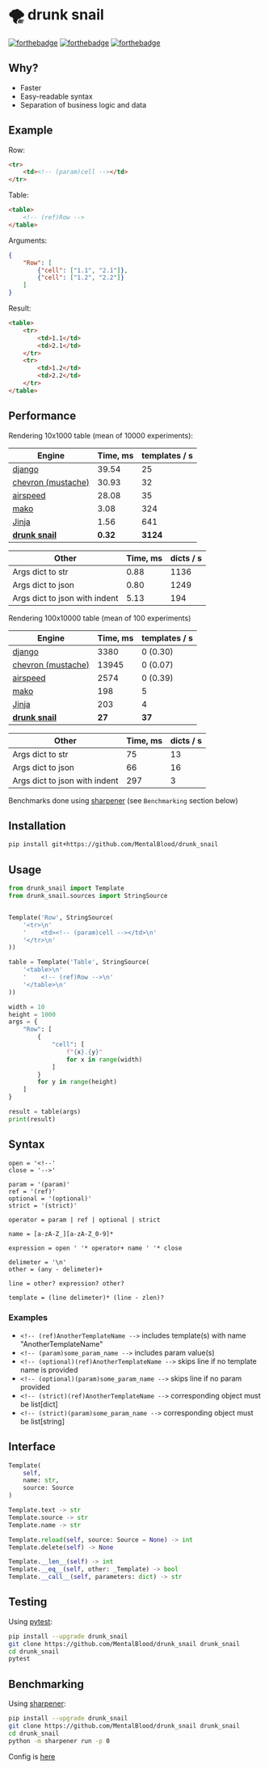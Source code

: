 # 🌪️ drunk snail

[![forthebadge](https://forthebadge.com/images/badges/made-with-c.svg)](https://forthebadge.com) [![forthebadge](https://forthebadge.com/images/badges/powered-by-black-magic.svg)](https://forthebadge.com) [![forthebadge](https://forthebadge.com/images/badges/ages-18.svg)](https://forthebadge.com)



## Why?

* Faster
* Easy-readable syntax
* Separation of business logic and data



## Example

Row:
```html
<tr>
    <td><!-- (param)cell --></td>
</tr>
```
Table:
```html
<table>
    <!-- (ref)Row -->
</table>
```
Arguments:
```json
{
    "Row": [
        {"cell": ["1.1", "2.1"]},
        {"cell": ["1.2", "2.2"]}
    ]
}
```
Result:
```html
<table>
    <tr>
        <td>1.1</td>
        <td>2.1</td>
    </tr>
    <tr>
        <td>1.2</td>
        <td>2.2</td>
    </tr>
</table>

```



## Performance

Rendering 10x1000 table (mean of 10000 experiments):

| Engine                                                            | Time, ms | templates / s     |
| ----------------------------------------------------------------- | -------- | ----------------- |
| [django](https://docs.djangoproject.com/en/4.0/topics/templates/) | 39.54    | 25                |
| [chevron (mustache)](https://github.com/noahmorrison/chevron)     | 30.93    | 32                |
| [airspeed](https://github.com/purcell/airspeed)                   | 28.08    | 35                |
| [mako](https://github.com/sqlalchemy/mako)                        | 3.08     | 324               |
| [Jinja](https://github.com/pallets/jinja)                         | 1.56     | 641               |
| **[drunk snail](https://github.com/MentalBlood/drunk_snail)**     | **0.32** | **3124**          |

| Other                         | Time, ms | dicts / s |
| ----------------------------- | -------- | --------- |
| Args dict to str              | 0.88     | 1136      |
| Args dict to json             | 0.80     | 1249      |
| Args dict to json with indent | 5.13     | 194       |

Rendering 100x10000 table (mean of 100 experiments)

| Engine                                                            | Time, ms | templates / s     |
| ----------------------------------------------------------------- | -------- | ----------------- |
| [django](https://docs.djangoproject.com/en/4.0/topics/templates/) | 3380     | 0 (0.30)          |
| [chevron (mustache)](https://github.com/noahmorrison/chevron)     | 13945    | 0 (0.07)          |
| [airspeed](https://github.com/purcell/airspeed)                   | 2574     | 0 (0.39)          |
| [mako](https://github.com/sqlalchemy/mako)                        | 198      | 5                 |
| [Jinja](https://github.com/pallets/jinja)                         | 203      | 4                 |
| **[drunk snail](https://github.com/MentalBlood/drunk_snail)**     | **27**   | **37**            |

| Other                         | Time, ms | dicts / s |
| ----------------------------- | -------- | --------- |
| Args dict to str              | 75       | 13        |
| Args dict to json             | 66       | 16        |
| Args dict to json with indent | 297      | 3         |

Benchmarks done using [sharpener](https://github.com/MentalBlood/sharpener) (see `Benchmarking` section below)



## Installation

```bash
pip install git+https://github.com/MentalBlood/drunk_snail
```



## Usage

```python
from drunk_snail import Template
from drunk_snail.sources import StringSource


Template('Row', StringSource(
    '<tr>\n'
    '    <td><!-- (param)cell --></td>\n'
    '</tr>\n'
))

table = Template('Table', StringSource(
    '<table>\n'
    '    <!-- (ref)Row -->\n'
    '</table>\n'
))

width = 10
height = 1000
args = {
    "Row": [
        {
            "cell": [
                f"{x}.{y}"
                for x in range(width)
            ]
        }
        for y in range(height)
    ]
}

result = table(args)
print(result)
```



## Syntax

```
open = '<!--'
close = '-->'

param = '(param)'
ref = '(ref)'
optional = '(optional)'
strict = '(strict)'

operator = param | ref | optional | strict

name = [a-zA-Z_][a-zA-Z_0-9]*

expression = open ' '* operator+ name ' '* close

delimeter = '\n'
other = (any - delimeter)+

line = other? expression? other?

template = (line delimeter)* (line - zlen)?
```


### Examples

* `<!-- (ref)AnotherTemplateName -->` includes template(s) with name "AnotherTemplateName"
* `<!-- (param)some_param_name -->` includes param value(s)
* `<!-- (optional)(ref)AnotherTemplateName -->` skips line if no template name is provided
* `<!-- (optional)(param)some_param_name -->` skips line if no param provided
* `<!-- (strict)(ref)AnotherTemplateName -->` corresponding object must be list[dict]
* `<!-- (strict)(param)some_param_name -->` corresponding object must be list[string]



## Interface

```python
Template(
    self,
    name: str,
    source: Source
)

Template.text -> str
Template.source -> str
Template.name -> str

Template.reload(self, source: Source = None) -> int
Template.delete(self) -> None

Template.__len__(self) -> int
Template.__eq__(self, other: _Template) -> bool
Template.__call__(self, parameters: dict) -> str
```



## Testing

Using [pytest](https://pypi.org/project/pytest/):

```bash
pip install --upgrade drunk_snail
git clone https://github.com/MentalBlood/drunk_snail drunk_snail
cd drunk_snail
pytest
```



## Benchmarking

Using [sharpener](https://github.com/MentalBlood/sharpener):

```bash
pip install --upgrade drunk_snail
git clone https://github.com/MentalBlood/drunk_snail drunk_snail
cd drunk_snail
python -m sharpener run -p 0
```

Config is [here](benchmarks/benchmark_default.json)